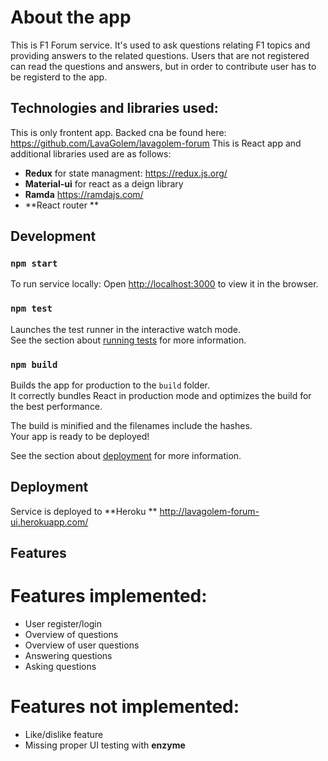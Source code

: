 # About the app
This is F1 Forum service. It's used to ask questions relating F1 topics and providing answers to the related questions.
Users that are not registered can read the questions and answers, but in order to contribute user has to be registerd to the app. 

## Technologies and libraries used: 
This is only frontent app. Backed cna be found here: https://github.com/LavaGolem/lavagolem-forum
This is React app and additional libraries used are as follows:
- **Redux** for state managment: https://redux.js.org/ 
- **Material-ui** for react as a deign library 
- **Ramda** https://ramdajs.com/
- **React router **

## Development 

### `npm start`
To run service locally: 
Open [http://localhost:3000](http://localhost:3000) to view it in the browser.

### `npm test`

Launches the test runner in the interactive watch mode.\
See the section about [running tests](https://facebook.github.io/create-react-app/docs/running-tests) for more information.

### `npm build`

Builds the app for production to the `build` folder.\
It correctly bundles React in production mode and optimizes the build for the best performance.

The build is minified and the filenames include the hashes.\
Your app is ready to be deployed!

See the section about [deployment](https://facebook.github.io/create-react-app/docs/deployment) for more information.

## Deployment

Service is deployed to **Heroku **
http://lavagolem-forum-ui.herokuapp.com/

## Features 
# Features implemented: 
- User register/login
- Overview of questions
- Overview of user questions
- Answering questions
- Asking questions

# Features not implemented: 
- Like/dislike feature
- Missing proper UI testing with **enzyme**
